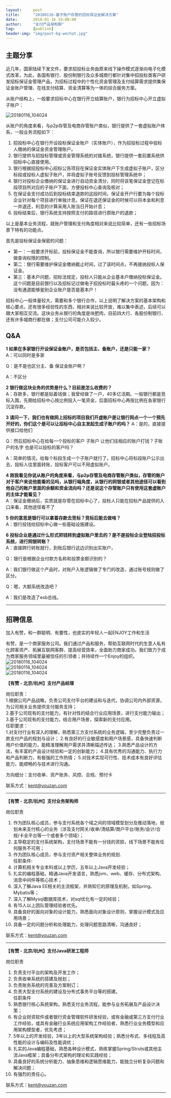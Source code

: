 ```yaml
---                           
layout:     post                                                
title:      "20180116-基于账户存管的招标保证金解决方案"                                                                               
date:       2018-01-16 19:00:00                                                                               
author:     "支付产品架构群"                                          
tag:		[publish]                                    
header-img: "img/post-bg-wechat.jpg"                                         
---
```


## 主题分享

近几年，国家陆续下发文件，要求招投标业务由原来线下操作模式逐渐向电子化模式改革，为此，各国有银行、股份制银行及众多城商行都针对集中招投标类客户研发招标保证金管理产品，为招标过程中的个性化资金管理及支付结算需求提供集保证金账户管理、在线支付结算、资金清算等为一体的综合服务方案。

从账户结构上，一般要求招标中心在银行开立结算账户，银行为招标中心开立虚拟子账户：

![20180116_104024](http://static.cocolian.cn/img/201801/20180116_104024.png)

从账户的角度来看，与p2p存管及电商存管账户类似，银行提供了一套虚拟账户体系，一般业务流程如下：

1. 招投标中心在银行开设投标保证金账户（实体账户），作为招投标过程中投标人缴纳的保证金资金管理账户。  
2. 银行提供与招投标管理或资金管理系统的对接系统，银行提供一套前置系统供招标中心直接使用。
3. 银行根据招投标中心招标公告项目在保证金实体账户下生成虚拟子账户，区分标段或投标人虚拟子账户，并将虚拟子账号反馈到投标管理系统中；
4. 银行对投标企业缴纳的保证金进行自动资金清分，同时将该笔保证金登记在标段项目所对应的子账户下面，方便投标中心查询及核对；
5. 在保证金支付成功后到投标结束退款的这段时间，保证金开户行要为每个投标企业针对每个项目进行单独计息，保证在退还保证金的时候可以将本金和利息一并退还，利息的计算采用入账当日开始计息；
6. 投标结束后，银行系统支持按照支付的路径进行原账户的退款；

以上是基本业务流程，就账户管理和支付角度相对来说比较简单，还有一些招标场景下特有的功能点。

首先是投标保证金保密的问题：
- 第一：一般要求开标前，投标保证金不能查询，所以银行需要维护开标时间，做查询权限的控制。  
- 第二：银行需要维护保证金缴纳截止时间，过了该时间点，不再接纳投标人保证金。  
- 第三：基本户问题，招标法规定，投标人只能从企业基本户缴纳投标保证金。这个问题是目前银行以及招标记过做电子招投标时最头疼的一个问题，因为：没有通道能够鉴别企业账户是否是基本户！  

招标中心一般体量较大，需要和多个银行合作，以上说明了解决方案的基本架构和核心要点。还有很多经验性的东西，相对来说比较开放，难以集中表述，后续可以跟大家相互交流。这块业务从银行的角度是块肥肉，目前四大行、各股份制银行、还有许多城商行都在做；支付公司可能介入较少。



## Q&A

**1 如果在多家银行开设保证金账户，是否包括主、备账户，还是只能一家？**  
A：可以同时是多家

Q：是不是也区分主、备 保证金账户啊？

A：不区分

**2 银行做这块业务的优势是什么？目前是怎么收费的？**  
A：存款多，银行都是贴着钱做；我曾经做了一户，40多亿活期。一般银行都是竞标入围，先期给招标中心按比例投入一笔资金，后面招标中心再按比例在各家银行沉淀存款。

**3 请问一下，我们也有做网上招标的项目我们开虚账户是让银行网点一个一个预先开好的，你们这个是可以让招标中心自主发起生成子账户的吗？**
A：是的，直接提供接口给他们  

Q：然后招标中心在给每一个投标的客户 子账户 让他们往相应的账户打钱？子账户的名字 也是可以投标的客户吗？ 

A：简单的情况，给每个标段生成一个子账户就行了，招标中心将标段账户公示出去，投标人往里面转账，投标客户可以不用虚拟账户。

**4 刚我看见你说从账户的角度来看，与p2p存管及电商存管账户类似，存管的账户对于客户来说他能看的见吗，从银行端角度，从银行的网银或者其他途径可以看到他自己的账户里面的余额和资金流向吗？还是说这个存管账户只有使用这套虚账户的主体才能看见？**   
A：保证金缴纳后，实质就是存管在招标中心了，投标人只能在招标产品提供的入口来看，其他途径看不了

**5 你的意思是银行可以拿着存款去竞标？竞标后能去做啥？**  
A：银行投钱给招标中心做一些基础设施建设。

**6 投标企业是通过什么形式把钱转到虚拟账户里去的？是不是投标企业登陆招投标系统，进行网银转账？**  
A：直接跨行转账就行，到账后银行这边识别出实账户，

Q：银行是根据企业付款方名称和投票金额识别的？

A：我们银行做这个产品时，对账户入账逻辑做了专门的改造，通过账号规则做了区分。

Q：嗯，大额系统改造吧？

A：我们是改造了esb总线。

---

## 招聘信息

加入有赞，和一群聪明、有要性，也皮实的年轻人一起ENJOY工作和生活

有赞，是一个商家服务公司。我们通过产品和服务，帮助互联网时代的生意人私有化顾客资产、拓展互联网客群、提高经营效率，全面助力商家成功。我们致力于成为商家服务领域里最被信任的引领者；并持续作一个Enjoy的组织。
![20180116_104024](http://static.cocolian.cn/img/job/youzan1.png)  
![20180116_104024](http://static.cocolian.cn/img/job/youzan2.png)  
![20180116_104024](http://static.cocolian.cn/img/job/youzan3.png)  

**【有赞 - 北京/杭州】支付产品经理**  

岗位职责：  
1.根据公司产品战略，负责公司支付平台的建设和与迭代，协调公司内外部资源，为公司相关业务提供支付服务支持；  
2.基于公司现有的支付能力，有针对性的结合行业应用场景，进行支付能力输出；  
3.基于公司现有的支付能力，结合用户场景，探索新的支付应用。  
任职要求：  
1.对支付行业有深入的理解，熟悉第三方支付系统的业务逻辑，至少完整负责过一款支付产品的规划与设计；
2.有良好的行业敏感度和用户场景感，具备快速判断用户价值的能力，能精准理解用户需求并清晰描述传达；
3.熟悉产品设计的方法，有丰富的产品设计经验和一定的创新能力；
4.具有优秀的沟通能力、执行力和产品判断力，有极强的工作热情；
5.对技术实现可行性、技术成本有良好评估能力，能顺畅的与技术进行沟通。

方向细分：支付收单、资产账务、风控、合规、预付卡  

联系方式：kent@youzan.com

--- 

**【有赞 - 北京/杭州】支付业务架构师**  

岗位职责
1. 作为团队核心成员，参与支付系统各个域之间的领域模型划分及推动落地，规划未来支付核心的业务（涉及支付网关/收单/清结算/商户平台/账务/会计/合规/卡全平台等一个或者多个领域）；  
2. 主导稳定的支付系统架构，支付场景不能有一分钱的资损，线下场景不能有任何服务不可用；  
3. 作为团队核心成员，参与支付资产相关整体业务的规划.  
任职条件:  
1. 计算机相关专业本科或以上学历，五年以上Java开发经验；  
2. 扎实的编程基础，精通Java开发语言，熟悉jvm、web、缓存、分布式架构、消息中间件等核心技术；  
3. 深入了解Java EE相关的主流框架，并熟知它的原理及机制，如Spring、Mybatis等；  
4. 深入了解Mysql数据库技术，对sql优化有一定的经验；                                                                                                           
5. 有15人以上团队管理经验者优先。  
6. 具备良好的面向对象的设计能力，熟悉面向对象设计原则，掌握设计模式及应用场景；  
7. 具备一定的问题分析和处理能力，处理问题思路清晰，沟通良好；  

联系方式：kent@youzan.com

---

**【有赞 - 北京/杭州】支付Java研发工程师**  

岗位职责  
1. 负责支付平台的架构及开发工作；  
2. 负责收单系统的搭建及规划；  
3. 负责账务系统的完善及方案制订；  
4. 负责大型支付系统的建设及分布式事务平台等的搭建。  
任职条件  
1. 熟悉银行核心系统架构，熟悉支付业务流程，能参与业务拓展及产品设计决策；  
2. 有企业财资软件或者银行资金管理软件研发经验，或有金融或第三方支付行业工作经验，或具有金融行业系统应用架构工作经验者，熟悉行业业务模型和应用架构模型者，优先考虑；  
3. 5年以上的开发经验，3年以上的大型系统架构经验；熟悉分布式、多线程及高性能的设计与编码及性能调优；  
4. 扎实的Java编程基础，熟悉各种设计模式，熟练掌握Spring/Struts或其他主流Java框架；具备分布式架构的理论和实践经验；  
5. 具备良好的系统分析能力、抽象思维和逻辑思维能力，能独立分析复杂问题和解决问题；  
6. 有强烈的责任心。  

联系方式：kent@youzan.com  

----






